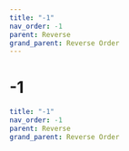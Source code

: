 ```yaml
---
title: "-1"
nav_order: -1
parent: Reverse
grand_parent: Reverse Order
---
```


# -1

```yaml
title: "-1"
nav_order: -1
parent: Reverse
grand_parent: Reverse Order
```
